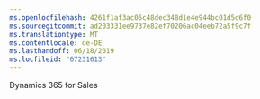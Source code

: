 ```yaml
---
ms.openlocfilehash: 4261f1af3ac05c48dec348d1e4e944bc01d5d6f0
ms.sourcegitcommit: ad203331ee9737e82ef70206ac04eeb72a5f9c7f
ms.translationtype: MT
ms.contentlocale: de-DE
ms.lasthandoff: 06/18/2019
ms.locfileid: "67231613"
---
```

Dynamics 365 for Sales
